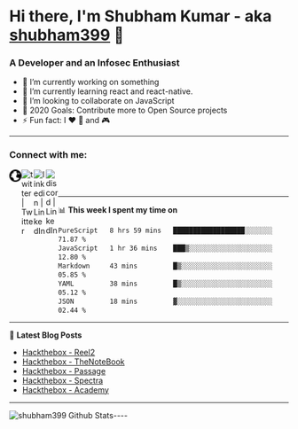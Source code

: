 # Hi there, I'm Shubham Kumar - aka [shubham399][website] 👋

### A Developer and an Infosec Enthusiast

- 🔭 I’m currently working on something
- 🌱 I’m currently learning react and react-native. 
- 👯 I’m looking to collaborate on JavaScript
- 🥅 2020 Goals: Contribute more to Open Source projects
- ⚡ Fun fact: I ❤️ 🐶 and 🎮


---
### Connect with me:

[<img align="left" alt="Website" width="22px" src="https://raw.githubusercontent.com/iconic/open-iconic/master/svg/globe.svg" />][website]
[<img align="left" alt="twitter | Twitter" width="22px" src="https://cdn.jsdelivr.net/npm/simple-icons@v3/icons/twitter.svg" />][twitter]
[<img align="left" alt="linkedin | LinkedIn" width="22px" src="https://cdn.jsdelivr.net/npm/simple-icons@v3/icons/linkedin.svg" />][linkedin]
[<img align="left" alt="discord | LinkedIn" width="22px" src="https://cdn.jsdelivr.net/npm/simple-icons@v3/icons/discord.svg" />][discord]


<br />
<br />

---
📊 **This week I spent my time on**
<!--START_SECTION:waka-->
```text
PureScript   8 hrs 59 mins   ██████████████████░░░░░░░   71.87 % 
JavaScript   1 hr 36 mins    ███▒░░░░░░░░░░░░░░░░░░░░░   12.80 % 
Markdown     43 mins         █▒░░░░░░░░░░░░░░░░░░░░░░░   05.85 % 
YAML         38 mins         █▒░░░░░░░░░░░░░░░░░░░░░░░   05.12 % 
JSON         18 mins         ▓░░░░░░░░░░░░░░░░░░░░░░░░   02.44 % 
```
<!--END_SECTION:waka-->

---
📕 **Latest Blog Posts**
<!-- BLOG-POST-LIST:START -->
- [Hackthebox - Reel2](https://f3v3r.in/htb/machines/retired/reel2/)
- [Hackthebox - TheNoteBook](https://f3v3r.in/htb/machines/active/thenotebook/)
- [Hackthebox - Passage](https://f3v3r.in/htb/machines/retired/passage/)
- [Hackthebox - Spectra](https://f3v3r.in/htb/machines/active/spectra/)
- [Hackthebox - Academy](https://f3v3r.in/htb/machines/retired/academy/)
<!-- BLOG-POST-LIST:END -->
---

<img align="left" alt="shubham399 Github Stats" src="https://github-readme-stats.vercel.app/api?username=shubham399&show_icons=true&hide_border=true&count_private=true" />
----

[website]:  https://shubhkumar.in/about/
[twitter]:  https://twitter.com/shubhkumar01/
[linkedin]: https://www.linkedin.com/in/shubham399/
[discord]:  https://discordapp.com/users/397613413301354497

